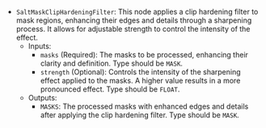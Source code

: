 - `SaltMaskClipHardeningFilter`: This node applies a clip hardening filter to mask regions, enhancing their edges and details through a sharpening process. It allows for adjustable strength to control the intensity of the effect.
    - Inputs:
        - `masks` (Required): The masks to be processed, enhancing their clarity and definition. Type should be `MASK`.
        - `strength` (Optional): Controls the intensity of the sharpening effect applied to the masks. A higher value results in a more pronounced effect. Type should be `FLOAT`.
    - Outputs:
        - `MASKS`: The processed masks with enhanced edges and details after applying the clip hardening filter. Type should be `MASK`.
